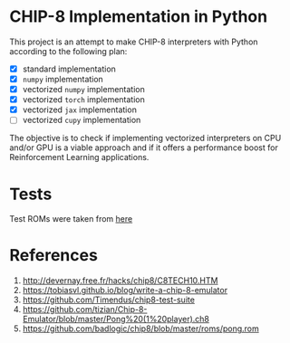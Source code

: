 # CHIP-8 Implementation in Python

This project is an attempt to make CHIP-8 interpreters with Python according to the following plan:

- [X] standard implementation
- [X] `numpy` implementation
- [X] vectorized `numpy` implementation
- [X] vectorized `torch` implementation
- [X] vectorized `jax` implementation
- [ ] vectorized `cupy` implementation

The objective is to check if implementing vectorized interpreters on CPU and/or GPU is a viable approach and if it offers a performance boost for Reinforcement Learning applications.

# Tests

Test ROMs were taken from [here](https://github.com/Timendus/chip8-test-suite?tab=readme-ov-file#available-tests)

# References

1. http://devernay.free.fr/hacks/chip8/C8TECH10.HTM
2. https://tobiasvl.github.io/blog/write-a-chip-8-emulator
3. https://github.com/Timendus/chip8-test-suite
4. https://github.com/tizian/Chip-8-Emulator/blob/master/Pong%20(1%20player).ch8
5. https://github.com/badlogic/chip8/blob/master/roms/pong.rom
